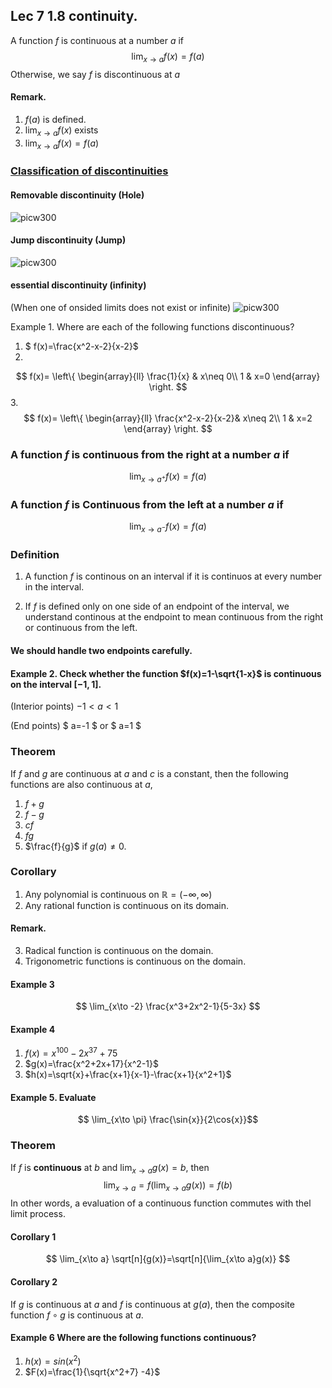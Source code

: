 ## Lec 7 1.8 continuity.

A function $f$ is continuous at a number $a$ if
$$
\lim_{x\to a}f(x)=f(a)
$$
Otherwise, we say $f$ is discontinuous at $a$
#### Remark.

1. $f(a)$ is defined.
2. $\lim_{x\to a}f(x)$ exists
3. $\lim_{x\to a}f(x)=f(a)$


### [Classification of discontinuities](http://en.wikipedia.org/wiki/Classification_of_discontinuities)

#### Removable discontinuity (Hole)
![picw300](http://upload.wikimedia.org/wikipedia/commons/9/9d/Discontinuity_removable.eps.png)

#### Jump discontinuity (Jump)
![picw300](http://upload.wikimedia.org/wikipedia/commons/e/e6/Discontinuity_jump.eps.png)

#### essential discontinuity (infinity)
(When one of onsided limits does not exist or infinite)
![picw300](http://upload.wikimedia.org/wikipedia/commons/9/92/Discontinuity_essential.eps.png)

Example 1. Where are each of the following functions discontinuous?

1. $ f(x)=\frac{x^2-x-2}{x-2}$
2. 
$$
f(x)=
\left\{
\begin{array}{ll}
\frac{1}{x} & x\neq 0\\
1 & x=0
\end{array}
\right.
$$
3.
$$
f(x)=
\left\{
\begin{array}{ll}
\frac{x^2-x-2}{x-2}& x\neq 2\\
1 & x=2
\end{array}
\right.
$$
### A function  $f$ is continuous from the right at a number $a$ if

$$ \lim_{x\to a^+} f(x)=f(a)$$

### A function $f$ is Continuous from the left at a number $a$ if

$$ \lim_{x\to a^-} f(x)=f(a)$$

### Definition

1. A function $f$ is continous on an interval if it is continuos at every number in the interval. 

2. If $f$ is defined only on one side of an endpoint of the interval, we understand continous at the endpoint to mean continuous from the right or continuous from the left.

#### We should handle two endpoints carefully.

#### Example 2. Check whether the function $f(x)=1-\sqrt{1-x}$ is continuous on the interval $[-1,1]$.
(Interior points)  $-1 < a < 1$


(End points) $ a=-1 $ or $ a=1 $


### Theorem 
If $f$ and $g$ are continuous at $a$ and $c$ is a constant, then the following functions are also continuous at $a$,
1. $f+g$
2. $f-g$
3. $cf$
4. $fg$
5. $\frac{f}{g}$ if $g(a)\neq 0$.


### Corollary
1. Any polynomial is continuous on $\mathbb{R} = (-\infty,\infty)$
2. Any rational function is continuous on its domain.



#### Remark.
3. Radical function is continuous on the domain.
4. Trigonometric functions is continuous on the domain.

#### Example 3
$$
\lim_{x\to -2} \frac{x^3+2x^2-1}{5-3x}
$$

#### Example 4
1. $f(x)=x^{100}-2x^{37}+75$
2. $g(x)=\frac{x^2+2x+17}{x^2-1}$
3. $h(x)=\sqrt{x}+\frac{x+1}{x-1}-\frac{x+1}{x^2+1}$

#### Example 5. Evaluate
$$ \lim_{x\to \pi} \frac{\sin{x}}{2\cos{x}}$$

### Theorem
If $f$ is **continuous** at $b$ and $\lim_{x\to a} g(x)=b$, then 
$$\lim_{x\to a}=f(\lim_{x\to a} g(x))=f(b)$$
In other words, a evaluation of a continuous function commutes with thel limit process.

#### Corollary 1
$$
\lim_{x\to a} \sqrt[n]{g(x)}=\sqrt[n]{\lim_{x\to a}g(x)} 
$$
#### Corollary 2 
If $g$ is continuous at $a$ and $f$ is continuous at $g(a)$, then the composite function $f\circ g$ is continuous at $a$.

#### Example 6 Where are the following functions continuous?
1. $h(x)=sin(x^2)$
2. $F(x)=\frac{1}{\sqrt{x^2+7} -4}$



